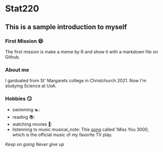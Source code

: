 # Stat220
## This is a sample introduction to myself

### First Mission :smile:
The first mission is make a meme by R  and show it with a markdown file on Github. 

### About me
I garduated from St' Margarets college in Christchurch 2021. Now I'm studying Science at UoA.

### Hobbies :smirk:
- swimming 🏊:
- reading 📚:
- watching movies 🎥:
- listenning to music musical_note:  This [song](https://youtu.be/pbSji_3prUc) called 'Miss You 3000, which is the official music of my favorite TV play.

*_Keep on going Never give up_*
